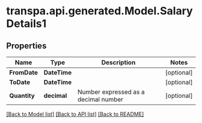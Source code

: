 # transpa.api.generated.Model.SalaryDetails1

## Properties

Name | Type | Description | Notes
------------ | ------------- | ------------- | -------------
**FromDate** | **DateTime** |  | [optional] 
**ToDate** | **DateTime** |  | [optional] 
**Quantity** | **decimal** | Number expressed as a decimal number | [optional] 

[[Back to Model list]](../README.md#documentation-for-models) [[Back to API list]](../README.md#documentation-for-api-endpoints) [[Back to README]](../README.md)

